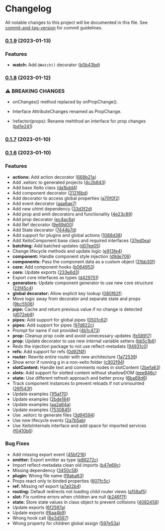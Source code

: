 # Changelog

All notable changes to this project will be documented in this file. See [commit-and-tag-version](https://github.com/absolute-version/commit-and-tag-version) for commit guidelines.

### [0.1.9](https://github.com/aerotoad/xeito/compare/v0.1.8...v0.1.9) (2023-01-13)


### Features

* **watch:** Add `@Watch()` decorator ([b0b43bd](https://github.com/aerotoad/xeito/commit/b0b43bd99c9a70f78022ac6e3bb63ce300fe38e3))

### [0.1.8](https://github.com/aerotoad/xeito/compare/v0.1.7...v0.1.8) (2023-01-12)


### ⚠ BREAKING CHANGES

* onChanges() method replaced by onPropChange().
* Interface AttributeChanges renamed as PropChange.

* !refactor(props): Rename mehthod an interface for prop changes  ([bd1e241](https://github.com/aerotoad/xeito/commit/bd1e241b41e352d4a7382546190cc967d846145a))

### [0.1.7](https://github.com/aerotoad/xeito/compare/v0.1.6...v0.1.7) (2023-01-10)

### [0.1.6](https://github.com/aerotoad/xeito/compare/v0.0.6...v0.1.6) (2023-01-10)


### Features

* **actions:** Add action decorator ([668b21a](https://github.com/aerotoad/xeito/commit/668b21a4c6453e8340d89c58b371b859858dde46))
* Add .xeitorc to generated projects ([4c2b843](https://github.com/aerotoad/xeito/commit/4c2b84371ac68acad51612094c34baa6f0a039dc))
* Add base Xeito class ([da1bdd4](https://github.com/aerotoad/xeito/commit/da1bdd46e62fb3ef185aa0177fd1c3822dfaac81))
* Add component decorator ([21216bd](https://github.com/aerotoad/xeito/commit/21216bd8f27d348618d72c6774d309c86084b565))
* Add decorator to access global properties ([a70f0f2](https://github.com/aerotoad/xeito/commit/a70f0f2bd0ce6979374680132f9ca87dd449019d))
* Add event decorator ([aaa6ae7](https://github.com/aerotoad/xeito/commit/aaa6ae70993367475676a8192b8661195eb6ed78))
* Add new uhtml dependency ([33d3f2d](https://github.com/aerotoad/xeito/commit/33d3f2dc14f70e1348cb44df9d342925eed0b7e3))
* Add prop and emit decorators and functionality ([4e23c89](https://github.com/aerotoad/xeito/commit/4e23c89e5dc456f63a729ab107bcfe63534e1723))
* Add prop decorator ([ec4ac6a](https://github.com/aerotoad/xeito/commit/ec4ac6a86f29023617d72bbe17b56a16520a4d5b))
* Add Ref decorator ([9e69d00](https://github.com/aerotoad/xeito/commit/9e69d0073c2a91339a0705cfe362d113f362f1ad))
* Add State decorator ([7444b7d](https://github.com/aerotoad/xeito/commit/7444b7d3cec603e0bdaee0c9435254bda3516fc4))
* Add support for plugins and global actions ([1088d38](https://github.com/aerotoad/xeito/commit/1088d384428c1b6c866039c8ff8466ba6586c5e2))
* Add XeitoComponent base class and required interfaces ([37ed0ea](https://github.com/aerotoad/xeito/commit/37ed0eaf7fcfaee804615e4154dbe73b35be7743))
* **batching:** Add batched updates  ([d07ee05](https://github.com/aerotoad/xeito/commit/d07ee05b95bd0839c06116d468ae7650cf340013))
* Change lifecycle methods and update logic ([e913fe4](https://github.com/aerotoad/xeito/commit/e913fe411ba65130fe62902ae2b524a13b87c0b1))
* **component:** Handle component style injection ([d9de706](https://github.com/aerotoad/xeito/commit/d9de706ebd59e905f0d481155a785a62b2d30e11))
* **components:** Pass the component data as a custom object ([31bb30f](https://github.com/aerotoad/xeito/commit/31bb30f4d7b964dc10dda0c792663abb57d03373))
* **core:** Add component hooks ([b064953](https://github.com/aerotoad/xeito/commit/b064953d52f62da09b1fe989e8daf3ac0bc40dbf))
* **core:** Update exports ([233e6d3](https://github.com/aerotoad/xeito/commit/233e6d340ff420fd4e6582e156bfc315935c02c3))
* Export core interfaces as types ([d429751](https://github.com/aerotoad/xeito/commit/d42975112ff59418bedb4a574089d8a0e5a4fd32))
* **generators:** Update component generator to use new core structure ([23f45c4](https://github.com/aerotoad/xeito/commit/23f45c40bee3857e23f4070b43b799df814fce57))
* **global decorator:** Allow explicit key lookup ([080f62f](https://github.com/aerotoad/xeito/commit/080f62f9ecab69e6b84ebe66936705c6a5c1483a))
* Move logic away from decorator and separate state and props ([9bc5506](https://github.com/aerotoad/xeito/commit/9bc5506eb50f28ac924aec96aa2f2af7c71c6695))
* **pipe:** Cache and return previous value if no change is detected ([d072eb9](https://github.com/aerotoad/xeito/commit/d072eb96d06547603217ebebd8c7643b489ed895))
* **pipes:** Add support for global pipes ([0501c62](https://github.com/aerotoad/xeito/commit/0501c62a9f9a3436bc2f0798ed9a977e65875378))
* **pipes:** Add support for pipes ([97d822c](https://github.com/aerotoad/xeito/commit/97d822ca04fc93c22e5ef26d0ede40c01059af02))
* Prompt for name if not provided ([4b1c473](https://github.com/aerotoad/xeito/commit/4b1c473e4c442a12dd60c3ea0705a00ad936f981))
* **prop:** Cleanup prop code and avoid unnecessary updates ([fe58917](https://github.com/aerotoad/xeito/commit/fe58917f2f6f2ce438b730c129bdb0ec8d2faabd))
* **prop:** Update decorator to use new internal variable setters ([bb5c1b6](https://github.com/aerotoad/xeito/commit/bb5c1b662cc3c45086957c16497c714fb4358cb9))
* Redo the injection package to not use reflect-metadata ([94931c0](https://github.com/aerotoad/xeito/commit/94931c08152365890fa9b20f23bab5dca0d750f6))
* **refs:** Add support for refs ([0d92f4f](https://github.com/aerotoad/xeito/commit/0d92f4f442df33e4bf6ac458e123c347a1eb282f))
* **router:** Rewrite entire router with new architecture ([1a72539](https://github.com/aerotoad/xeito/commit/1a72539bf58bd6e2cf36dcd7d45e6fd7500c0bcb))
* Show error if running g in a non-xeito folder ([c902f94](https://github.com/aerotoad/xeito/commit/c902f9433210b6bfeab63ff3057745c1ebfaf087))
* **slotContent:** Handle text and comments nodes in slotContent ([2befa63](https://github.com/aerotoad/xeito/commit/2befa632fedc63e55fe0d344a11a0c55dba25e36))
* **slots:** Add support for slotted content without shadowDOM  ([eee846c](https://github.com/aerotoad/xeito/commit/eee846c4f46e69c55554812c1d0803336a0dc9dc))
* **state:** Use different refresh approach and better proxy ([6ba69d6](https://github.com/aerotoad/xeito/commit/6ba69d6ff054ba191f433471ca026ec5bb6e34ea))
* Track component instances to prevent reloads if not unmounted ([26f543f](https://github.com/aerotoad/xeito/commit/26f543f59c3e08980a9e3a103602f32c0ddae063))
* Update examples ([1f5af70](https://github.com/aerotoad/xeito/commit/1f5af700f90a91871562871aee267afaa49c82b1))
* Update examples ([2bde184](https://github.com/aerotoad/xeito/commit/2bde184762f050f6f508cd8243dd470194539e1f))
* Update examples ([aa2a64a](https://github.com/aerotoad/xeito/commit/aa2a64ad51d35d80d55433de83a90d143acba88f))
* Update examples ([7530845](https://github.com/aerotoad/xeito/commit/75308452f5ae6a0efa17f1f82691253368ba3a93))
* Use .xeitorc to generate files ([3d94594](https://github.com/aerotoad/xeito/commit/3d94594ab3ef4310a27dae16652cab38f2cbb279))
* Use new lifecycle events ([2a7b5ab](https://github.com/aerotoad/xeito/commit/2a7b5abaed68d4e2536315387ef8cd1649a89196))
* Use XeitoInternals interface and add space for imported services ([f0410b6](https://github.com/aerotoad/xeito/commit/f0410b64dc3f1adb2108f379f77e6cfebd8f3193))


### Bug Fixes

* Add missing export event ([45bf216](https://github.com/aerotoad/xeito/commit/45bf216d43e6249bc55e98bae7418eabbcb20f88))
* **emitter:** Export emitter as type ([e86272c](https://github.com/aerotoad/xeito/commit/e86272cf873e57ea5a60dab1c764edc399291214))
* Import reflect-metadata clean old imports ([b47e69c](https://github.com/aerotoad/xeito/commit/b47e69c55a223d58cb989469981742cb0edbbc63))
* Missing dependency ([3450c58](https://github.com/aerotoad/xeito/commit/3450c58ed473519ae822422e767c9ea637ec04b1))
* **plugin:** Wrong file name ([f9aba63](https://github.com/aerotoad/xeito/commit/f9aba63bec93f9aa3112669c22811bfe488c26bc))
* Props react only to binded properties ([607fc5c](https://github.com/aerotoad/xeito/commit/607fc5c4b2a0a2f316a4a19577577cea17062eb9))
* **ref:** Missing ref export ([a7a02b4](https://github.com/aerotoad/xeito/commit/a7a02b4ee64df5ca5f6268b58d482d462f974964))
* **routing:** Default redirects not loading child router views ([a158af5](https://github.com/aerotoad/xeito/commit/a158af544d65e896c6c047be50cb75e488ef585a))
* **slot:** Fix runtime errors when children are null ([b246f7f](https://github.com/aerotoad/xeito/commit/b246f7f436340b08029accf83d741a46111724db))
* **state:** Store state values in class object to prevent collisions ([4082458](https://github.com/aerotoad/xeito/commit/40824582227bb860b89713a6cca47c5e3e6ecbce))
* Update exports ([6f2597a](https://github.com/aerotoad/xeito/commit/6f2597a40863d13a944620e27a5aaaa82e2f8b51))
* Update exports ([f6aa4b9](https://github.com/aerotoad/xeito/commit/f6aa4b92899e138084fcffe4265e82a84e5f62df))
* Wrong hook call ([6e3d567](https://github.com/aerotoad/xeito/commit/6e3d56723830ae650ca66486c689482d0adc2e4f))
* Wrong property for children global assign ([597e53a](https://github.com/aerotoad/xeito/commit/597e53ab279689d8b9320e36ccfa506b51622063))
